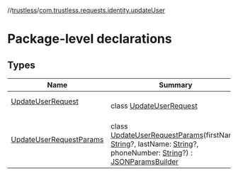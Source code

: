 //[trustless](../../index.md)/[com.trustless.requests.identity.updateUser](index.md)

# Package-level declarations

## Types

| Name | Summary |
|---|---|
| [UpdateUserRequest](-update-user-request/index.md) | <br>class [UpdateUserRequest](-update-user-request/index.md) |
| [UpdateUserRequestParams](-update-user-request-params/index.md) | <br>class [UpdateUserRequestParams](-update-user-request-params/index.md)(firstName: [String](https://kotlinlang.org/api/latest/jvm/stdlib/kotlin/-string/index.html)?, lastName: [String](https://kotlinlang.org/api/latest/jvm/stdlib/kotlin/-string/index.html)?, phoneNumber: [String](https://kotlinlang.org/api/latest/jvm/stdlib/kotlin/-string/index.html)?) : [JSONParamsBuilder](../com.trustless.params/-j-s-o-n-params-builder/index.md) |
